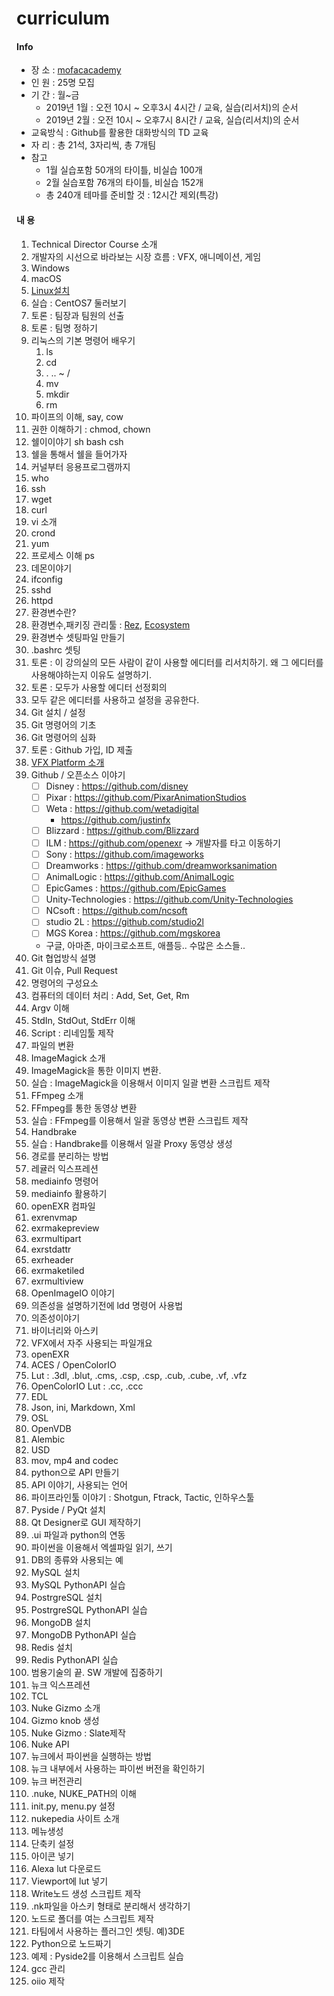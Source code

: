 # curriculum

#### Info
- 장 소 : [mofacacademy](https://www.mofacacademy.com)
- 인 원 : 25명 모집
- 기 간 : 월~금
	- 2019년 1월 : 오전 10시 ~ 오후3시 4시간 / 교육, 실습(리서치)의 순서
	- 2019년 2월 : 오전 10시 ~ 오후7시 8시간 / 교육, 실습(리서치)의 순서
- 교육방식 : Github를 활용한 대화방식의 TD 교육
- 자 리 : 총 21석, 3자리씩, 총 7개팀
- 참고
	- 1월 실습포함 50개의 타이틀, 비실습 100개
	- 2월 실습포함 76개의 타이틀, 비실습 152개
	- 총 240개 테마를 준비할 것 : 12시간 제외(특강)

#### 내 용
1. Technical Director Course 소개
1. 개발자의 시선으로 바라보는 시장 흐름 : VFX, 애니메이션, 게임
1. Windows
1. macOS
1. [Linux설치](install_centos.md)
1. 실습 : CentOS7 둘러보기
1. 토론 : 팀장과 팀원의 선출
1. 토론 : 팀명 정하기
1. 리눅스의 기본 명령어 배우기
	1. ls
	1. cd
	1. . .. ~ /
	1. mv
	1. mkdir
	1. rm
1. 파이프의 이해, say, cow
1. 권한 이해하기 : chmod, chown
1. 쉘이이야기 sh bash csh
1. 쉘을 통해서 쉘을 들어가자
1. 커널부터 응용프로그램까지
1. who
1. ssh
1. wget
1. curl
1. vi 소개
1. crond
1. yum
1. 프로세스 이해 ps
1. 데몬이야기
1. ifconfig
1. sshd
1. httpd
1. 환경변수란?
1. 환경변수,패키징 관리툴 : [Rez](http://nerdvegas.github.io/rez/), [Ecosystem](https://github.com/PeregrineLabs/Ecosystem)
1. 환경변수 셋팅파일 만들기
1. .bashrc 셋팅
1. 토론 : 이 강의실의 모든 사람이 같이 사용할 에디터를 리서치하기. 왜 그 에디터를 사용해야하는지 이유도 설명하기.
1. 토론 : 모두가 사용할 에디터 선정회의
1. 모두 같은 에디터를 사용하고 설정을 공유한다.
1. Git 설치 / 설정
1. Git 명령어의 기초
1. Git 명령어의 심화
1. 토론 : Github 가입, ID 제출
1. [VFX Platform 소개](https://www.vfxplatform.com)
1. Github / 오픈소스 이야기
	- [ ] Disney : https://github.com/disney
	- [ ] Pixar : https://github.com/PixarAnimationStudios
    - [ ] Weta : https://github.com/wetadigital
		- https://github.com/justinfx
	- [ ] Blizzard : https://github.com/Blizzard
	- [ ] ILM : https://github.com/openexr -> 개발자를 타고 이동하기
	- [ ] Sony : https://github.com/imageworks
	- [ ] Dreamworks : https://github.com/dreamworksanimation
	- [ ] AnimalLogic : https://github.com/AnimalLogic
	- [ ] EpicGames : https://github.com/EpicGames
	- [ ] Unity-Technologies : https://github.com/Unity-Technologies
	- [ ] NCsoft : https://github.com/ncsoft
	- [ ] studio 2L : https://github.com/studio2l
	- [ ] MGS Korea : https://github.com/mgskorea
	- 구글, 아마존, 마이크로소프트, 애플등.. 수많은 소스들..
1. Git 협업방식 설명
1. Git 이슈, Pull Request
1. 명령어의 구성요소
1. 컴퓨터의 데이터 처리 : Add, Set, Get, Rm
1. Argv 이해
1. StdIn, StdOut, StdErr 이해
1. Script : 리네임툴 제작
1. 파일의 변환
1. ImageMagick 소개
1. ImageMagick을 통한 이미지 변환.
1. 실습 : ImageMagick을 이용해서 이미지 일괄 변환 스크립트 제작
1. FFmpeg 소개
1. FFmpeg를 통한 동영상 변환
1. 실습 : FFmpeg를 이용해서 일괄 동영상 변환 스크립트 제작
1. Handbrake
1. 실습 : Handbrake를 이용해서 일괄 Proxy 동영상 생성
1. 경로를 분리하는 방법
1. 레귤러 익스프레션
1. mediainfo 명령어
1. mediainfo 활용하기
1. openEXR 컴파일
1. exrenvmap
1. exrmakepreview
1. exrmultipart
1. exrstdattr
1. exrheader
1. exrmaketiled
1. exrmultiview
1. OpenImageIO 이야기
1. 의존성을 설명하기전에 ldd 명령어 사용법
1. 의존성이야기
1. 바이너리와 아스키
1. VFX에서 자주 사용되는 파일개요
1. openEXR
1. ACES / OpenColorIO
1. Lut : .3dl, .blut, .cms, .csp, .csp, .cub, .cube, .vf, .vfz
1. OpenColorIO Lut : .cc, .ccc
1. EDL
1. Json, ini, Markdown, Xml
1. OSL
1. OpenVDB
1. Alembic
1. USD
1. mov, mp4 and codec
1. python으로 API 만들기
1. API 이야기, 사용되는 언어
1. 파이프라인툴 이야기 : Shotgun, Ftrack, Tactic, 인하우스툴
1. Pyside / PyQt 설치
1. Qt Designer로 GUI 제작하기
1. .ui 파일과 python의 연동
1. 파이썬을 이용해서 엑셀파일 읽기, 쓰기
1. DB의 종류와 사용되는 예
1. MySQL 설치
1. MySQL PythonAPI 실습
1. PostrgreSQL 설치
1. PostrgreSQL PythonAPI 실습
1. MongoDB 설치
1. MongoDB PythonAPI 실습
1. Redis 설치
1. Redis PythonAPI 실습
1. 범용기술의 끝. SW 개발에 집중하기
1. 뉴크 익스프레션
1. TCL
1. Nuke Gizmo 소개
1. Gizmo knob 생성
1. Nuke Gizmo : Slate제작
1. Nuke API
1. 뉴크에서 파이썬을 실행하는 방법
1. 뉴크 내부에서 사용하는 파이썬 버전을 확인하기
1. 뉴크 버전관리
1. .nuke, NUKE_PATH의 이해
1. init.py, menu.py 설정
1. nukepedia 사이트 소개
1. 메뉴생성
1. 단축키 설정
1. 아이콘 넣기
1. Alexa lut 다운로드
1. Viewport에 lut 넣기
1. Write노드 생성 스크립트 제작
1. .nk파일을 아스키 형태로 분리해서 생각하기
1. 노드로 폴더를 여는 스크립트 제작
1. 타팀에서 사용하는 플러그인 셋팅. 예)3DE
1. Python으로 노드짜기
1. 예제 : Pyside2를 이용해서 스크립트 실습
1. gcc 관리
1. oiio 제작

